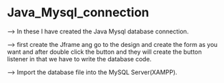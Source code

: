 # Java_Mysql_connection
--> In these I have created the Java Mysql database connection.

--> first create the Jframe ang go to the design and create the form as you want and after double click the button and they will create the button listener in that we have to write the database code.

--> Import the database file into the MySQL Server(XAMPP).

